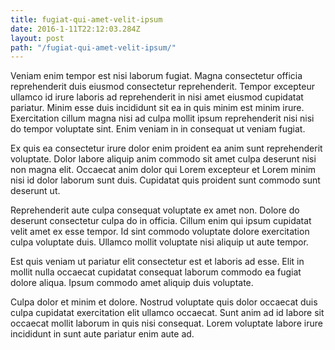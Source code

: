 ```yaml
---
title: fugiat-qui-amet-velit-ipsum
date: 2016-1-11T22:12:03.284Z
layout: post
path: "/fugiat-qui-amet-velit-ipsum/"
---
```


Veniam enim tempor est nisi laborum fugiat. Magna consectetur officia reprehenderit duis eiusmod consectetur reprehenderit. Tempor excepteur ullamco id irure laboris ad reprehenderit in nisi amet eiusmod cupidatat pariatur. Minim esse duis incididunt sit ea in quis minim est minim irure. Exercitation cillum magna nisi ad culpa mollit ipsum reprehenderit nisi nisi do tempor voluptate sint. Enim veniam in in consequat ut veniam fugiat.

Ex quis ea consectetur irure dolor enim proident ea anim sunt reprehenderit voluptate. Dolor labore aliquip anim commodo sit amet culpa deserunt nisi non magna elit. Occaecat anim dolor qui Lorem excepteur et Lorem minim nisi id dolor laborum sunt duis. Cupidatat quis proident sunt commodo sunt deserunt ut.

Reprehenderit aute culpa consequat voluptate ex amet non. Dolore do deserunt consectetur culpa do in officia. Cillum enim qui ipsum cupidatat velit amet ex esse tempor. Id sint commodo voluptate dolore exercitation culpa voluptate duis. Ullamco mollit voluptate nisi aliquip ut aute tempor.

Est quis veniam ut pariatur elit consectetur est et laboris ad esse. Elit in mollit nulla occaecat cupidatat consequat laborum commodo ea fugiat dolore aliqua. Ipsum commodo amet aliquip duis voluptate.

Culpa dolor et minim et dolore. Nostrud voluptate quis dolor occaecat duis culpa cupidatat exercitation elit ullamco occaecat. Sunt anim ad id labore sit occaecat mollit laborum in quis nisi consequat. Lorem voluptate labore irure incididunt in sunt aute pariatur enim aute ad.